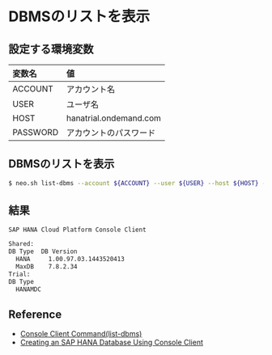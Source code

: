 # DBMSのリストを表示

## 設定する環境変数

|変数名|値|
|:--|:--|
|ACCOUNT|アカウント名|
|USER|ユーザ名|
|HOST|hanatrial.ondemand.com|
|PASSWORD|アカウントのパスワード|

## DBMSのリストを表示

```bash
$ neo.sh list-dbms --account ${ACCOUNT} --user ${USER} --host ${HOST} --password ${PASSOWRD} 
```

## 結果

```bash
SAP HANA Cloud Platform Console Client

Shared:
DB Type  DB Version             
  HANA     1.00.97.03.1443520413
  MaxDB    7.8.2.34             
Trial:
DB Type  
  HANAMDC
```

## Reference

* [Console Client Command(list-dbms)](https://help.hana.ondemand.com/help/frameset.htm?1ea177113f694bfab1529214d307edda.html)
* [Creating an SAP HANA Database Using Console Client](https://help.hana.ondemand.com/help/frameset.htm?ee6ae2938cf54c46bd8996745dbc033c.html)
